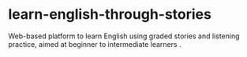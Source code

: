 # learn-english-through-stories
Web-based platform to learn English using graded stories and listening practice, aimed at beginner to intermediate learners .
